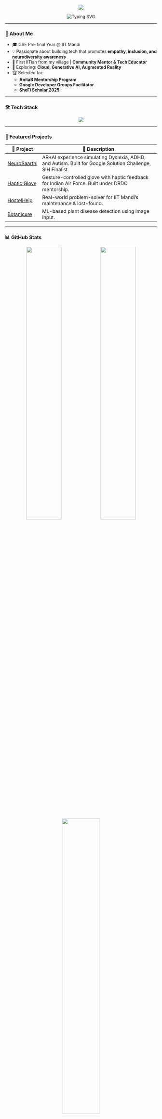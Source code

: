 <!-- Profile Banner -->
<p align="center">
  <img src="https://capsule-render.vercel.app/api?type=waving&color=F7768E&height=200&section=header&text=Hi%20👋%20I'm%20Gopika!&fontSize=40&fontColor=ffffff&animation=twinkling" />
</p>

<p align="center">
  <img src="https://readme-typing-svg.demolab.com/?font=Fira+Code&pause=1000&color=8BE9FD&center=true&width=435&lines=%F0%9F%91%A9%E2%80%8D%F0%9F%92%BB+CSE+@+IIT+Mandi;%E2%9A%A1+AR+%7C+AI+%7C+Cloud+Explorer;%F0%9F%8E%AF+Tech+for+Inclusion+%26+Impact;%F0%9F%9A%80+Hackathon+Lover+%7C+Builder+%7C+Mentor" alt="Typing SVG" />
</p>




---

### 💫 About Me

- 🎓 CSE Pre-final Year @ IIT Mandi  
- 💡 Passionate about building tech that promotes **empathy, inclusion, and neurodiversity awareness**  
- 🌟 First IITian from my village | **Community Mentor & Tech Educator**  
- 🚀 Exploring: **Cloud, Generative AI, Augmented Reality**  
- 🏆 Selected for:
  - **AnitaB Mentorship Program**
  - **Google Developer Groups Facilitator**
  - **SheFi Scholar 2025**

---

### 🛠️ Tech Stack

<p align="center">
  <img src="https://skillicons.dev/icons?i=cpp,python,js,html,css,react,nextjs,nodejs,mongodb,firebase,figma,git,vscode,gcp" />
</p>

---

### 🚀 Featured Projects

| 🧠 **Project** | 🌟 **Description** |
|---------------|------------------|
| [NeuroSaarthi](#) | AR+AI experience simulating Dyslexia, ADHD, and Autism. Built for Google Solution Challenge, SIH Finalist. |
| [Haptic Glove](#) | Gesture-controlled glove with haptic feedback for Indian Air Force. Built under DRDO mentorship. |
| [HostelHelp](#) | Real-world problem-solver for IIT Mandi’s maintenance & lost+found. |
| [Botanicure](#) | ML-based plant disease detection using image input. |

---

### 📊 GitHub Stats

<p align="center">
  <img src="https://github-readme-stats.vercel.app/api?username=Cephei18&show_icons=true&theme=tokyonight&hide_title=false&count_private=true&include_all_commits=true" width="48%" />
  <img src="https://github-readme-streak-stats.herokuapp.com?user=Cephei18&theme=tokyonight&hide_border=false" width="48%" />
</p>

<p align="center">
  <img src="https://github-readme-stats.vercel.app/api/top-langs/?username=Cephei18&layout=compact&theme=tokyonight" width="50%" />
</p>

---

### 🌐 Let's Connect!

<p align="center">
  <a href="https://www.linkedin.com/in/gopika-chauhan18/" target="_blank">
    <img src="https://img.shields.io/badge/-LinkedIn-%230A66C2?style=for-the-badge&logo=linkedin&logoColor=white" />
  </a>
  <a href="mailto:gopika.email@example.com">
    <img src="https://img.shields.io/badge/-Gmail-%23D14836?style=for-the-badge&logo=gmail&logoColor=white" />
  </a>
  <a href="https://g.dev/gopikag" target="_blank">
    <img src="https://img.shields.io/badge/-g.dev%2Fgopikag-%234285F4?style=for-the-badge&logo=google&logoColor=white" />
  </a>
</p>

---

### 💖 Fun Facts

- 🧠 I mentor underprivileged girls in tech and STEM  
- ✍️ I love simplifying complex ideas and turning them into visual demos  
- 🎨 I sketch, write, and play with UI when I’m not coding

---

<p align="center">
  <img src="https://github-profile-trophy.vercel.app/?username=Cephei18&theme=dracula&no-frame=true&row=1&column=7" />
</p>

<p align="center">
  <img src="https://capsule-render.vercel.app/api?type=waving&color=F7768E&height=120&section=footer"/>
</p>


